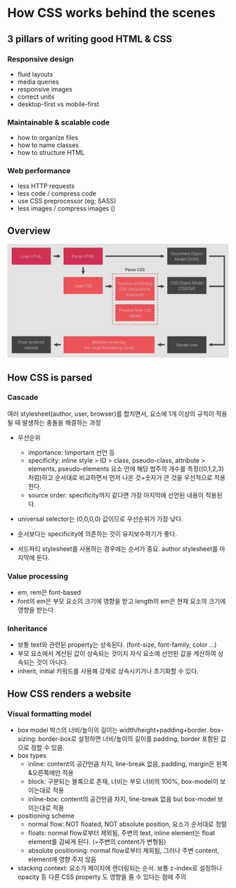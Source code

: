 # How CSS works behind the scenes
## 3 pillars of writing good HTML & CSS
### Responsive design
- fluid layouts
- media queries
- responsive images
- correct units
- desktop-first vs mobile-first

### Maintainable & scalable code
- how to organize files
- how to name classes
- how to structure HTML

### Web performance
- less HTTP requests
- less code / compress code
- use CSS preprocessor (eg; SASS)
- less images / compress images ()

## Overview
![overview](./overview.png)

## How CSS is parsed
### Cascade
여러 stylesheet(author, user, browser)를 합치면서, 요소에 1개 이상의 규칙이 적용될 때 발생하는 충돌을 해결하는 과정
- 우선순위
  - importance: !important 선언 등
  - specificity: inline style > ID > class, pseudo-class, attribute > elements, pseudo-elements
  요소 안에 해당 범주의 개수를 측정((0,1,2,3) 처럼)하고 순서대로 비교하면서 먼저 나온 것+숫자가 큰 것을 우선적으로 적용한다.
  - source order: specificity까지 같다면 가장 마지막에 선언된 내용이 적용된다.

- universal selector는 (0,0,0,0) 값이므로 우선순위가 가장 낮다.
- 순서보다는 specificity에 의존하는 것이 유지보수하기가 좋다.
- 서드파티 stylesheet를 사용하는 경우에는 순서가 중요. author stylesheet를 마지막에 둔다.

### Value processing
- em, rem은 font-based
- font의 em은 부모 요소의 크기에 영향을 받고 length의 em은 현재 요소의 크기에 영향을 받는다.

### Inheritance
- 보통 text와 관련된 property는 상속된다. (font-size, font-family, color ...)
- 부모 요소에서 계산된 값이 상속되는 것이지 자식 요소에 선언된 값을 계산하여 상속되는 것이 아니다.
- inherit, initial 키워드를 사용해 강제로 상속시키거나 초기화할 수 있다.

## How CSS renders a website
### Visual formatting model
- box model
박스의 너비/높이의 길이는 width/height+padding+border. box-sizing: border-box로 설정하면 너비/높이의 길이를 padding, border 포함된 값으로 정할 수 있음. 
- box types
  - inline: content의 공간만큼 차지, line-break 없음, padding, margin은 왼쪽&오른쪽에만 적용
  - block: 구분되는 블록으로 존재, 너비는 부모 너비의 100%, box-model이 보이는대로 적용
  - inline-box: content의 공간만큼 차지, line-break 없음 but box-model 보이는대로 적용
- positioning scheme
  - normal flow: NOT floated, NOT absolute position, 요소가 순서대로 정렬
  - floats: normal flow로부터 제외됨, 주변의 text, inline element는 float element를 감싸게 된다. (=주변의 content가 변형됨)
  - absolute positioning: normal flow로부터 제외됨, 그러나 주변 content, element에 영향 주지 않음
- stacking context: 요소가 페이지에 렌더링되는 순서. 보통 z-index로 설정하나 opacity 등 다른 CSS property 도 영향을 줄 수 있다는 점에 주의
